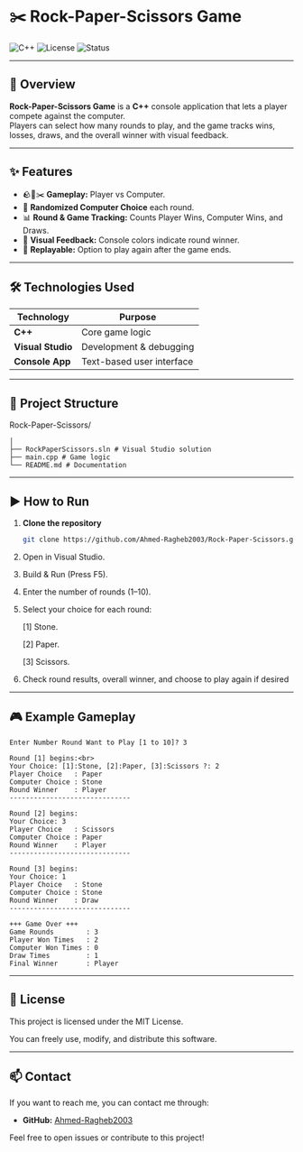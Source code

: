 # ✂️ Rock-Paper-Scissors Game

![C++](https://img.shields.io/badge/Language-C++-blue.svg)
![License](https://img.shields.io/badge/License-MIT-green.svg)
![Status](https://img.shields.io/badge/Status-Completed-brightgreen.svg)

---

## 🎯 Overview
**Rock-Paper-Scissors Game** is a **C++** console application that lets a player compete against the computer.  
Players can select how many rounds to play, and the game tracks wins, losses, draws, and the overall winner with visual feedback.

---

## ✨ Features
- 🪨📄✂️ **Gameplay:** Player vs Computer.
- 🎲 **Randomized Computer Choice** each round.
- 📊 **Round & Game Tracking:** Counts Player Wins, Computer Wins, and Draws.
- 🎨 **Visual Feedback:** Console colors indicate round winner.
- 🔄 **Replayable:** Option to play again after the game ends.

---

## 🛠️ Technologies Used
| Technology        | Purpose                        |
|-------------------|--------------------------------|
| **C++**           | Core game logic                |
| **Visual Studio** | Development & debugging       |
| **Console App**   | Text-based user interface     |

---

## 📂 Project Structure

Rock-Paper-Scissors/
```
│
├── RockPaperScissors.sln # Visual Studio solution
├── main.cpp # Game logic
└── README.md # Documentation
```

---

## ▶ How to Run
1. **Clone the repository**  
   ```bash
   git clone https://github.com/Ahmed-Ragheb2003/Rock-Paper-Scissors.git
2. Open in Visual Studio.

3. Build & Run (Press F5).

4. Enter the number of rounds (1–10).

5. Select your choice for each round:

    [1] Stone. 

    [2] Paper. 

    [3] Scissors. 

6. Check round results, overall winner, and choose to play again if desired

--- 

## 🎮 Example Gameplay
```
Enter Number Round Want to Play [1 to 10]? 3

Round [1] begins:<br>  
Your Choice: [1]:Stone, [2]:Paper, [3]:Scissors ?: 2
Player Choice   : Paper
Computer Choice : Stone
Round Winner    : Player
------------------------------

Round [2] begins:
Your Choice: 3
Player Choice   : Scissors
Computer Choice : Paper
Round Winner    : Player
------------------------------

Round [3] begins:
Your Choice: 1
Player Choice   : Stone
Computer Choice : Stone
Round Winner    : Draw
------------------------------

+++ Game Over +++
Game Rounds        : 3
Player Won Times   : 2
Computer Won Times : 0
Draw Times         : 1
Final Winner       : Player
```
---
## 📜 License

This project is licensed under the MIT License.

You can freely use, modify, and distribute this software.

---

## 📫 Contact

If you want to reach me, you can contact me through:

- **GitHub:** [Ahmed-Ragheb2003](https://github.com/Ahmed-Ragheb2003)


Feel free to open issues or contribute to this project!
